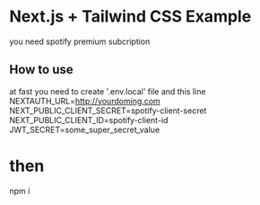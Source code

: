 # Next.js + Tailwind CSS Example
you need spotify premium subcription
## How to use
at fast you need to create '.env.local' file and this line
NEXTAUTH_URL=http://yourdoming.com
NEXT_PUBLIC_CLIENT_SECRET=spotify-client-secret
NEXT_PUBLIC_CLIENT_ID=spotify-client-id
JWT_SECRET=some_super_secret_value



# then
npm i
